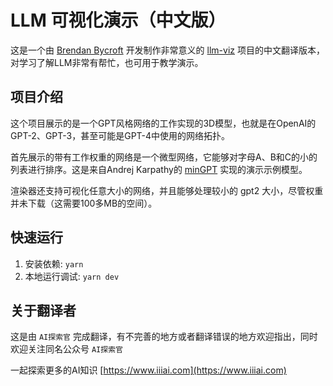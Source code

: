 
# LLM 可视化演示（中文版）

这是一个由 [Brendan Bycroft](https://bbycroft.net/) 开发制作非常意义的 [llm-viz](https://github.com/bbycroft/llm-viz) 项目的中文翻译版本，对学习了解LLM非常有帮忙，也可用于教学演示。

## 项目介绍

这个项目展示的是一个GPT风格网络的工作实现的3D模型，也就是在OpenAI的GPT-2、GPT-3，甚至可能是GPT-4中使用的网络拓扑。

首先展示的带有工作权重的网络是一个微型网络，它能够对字母A、B和C的小的列表进行排序。这是来自Andrej Karpathy的 [minGPT](https://github.com/karpathy/minGPT) 实现的演示示例模型。

渲染器还支持可视化任意大小的网络，并且能够处理较小的 gpt2 大小，尽管权重并未下载（这需要100多MB的空间）。

## 快速运行

1. 安装依赖: `yarn`
2. 本地运行调试: `yarn dev`

## 关于翻译者

这是由 `AI探索官` 完成翻译，有不完善的地方或者翻译错误的地方欢迎指出，同时欢迎关注同名公众号 `AI探索官`

一起探索更多的AI知识 [https://www.iiiai.com](https://www.iiiai.com)
